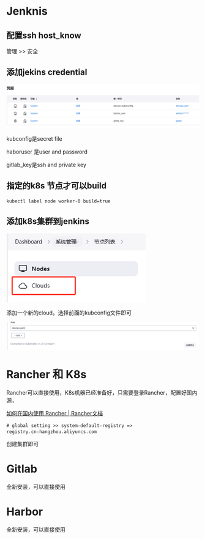 # Jenknis
## 配置ssh host_know

管理 >> 安全

## 添加jekins credential

![image-20240422145428613](assets/image-20240422145428613.png)

kubconfig是secret file

haboruser 是user and  password

gitlab_key是ssh and private key



## 指定的k8s 节点才可以build

```shell
kubectl label node worker-0 build=true
```

## 添加k8s集群到jenkins

![image-20240422150211577](assets/image-20240422150211577.png)

添加一个新的cloud。选择前面的kubconfig文件即可

![image-20240422150301857](assets/image-20240422150301857.png)

# Rancher 和 K8s
Rancher可以直接使用，K8s机器已经准备好，只需要登录Rancher，配置好国内源，

[如何在国内使用 Rancher | Rancher文档](https://docs.rancher.cn/docs/rancher2/best-practices/use-in-china/_index/)

```shell
# global setting >> system-default-registry =>
registry.cn-hangzhou.aliyuncs.com
```

创建集群即可

# Gitlab
全新安装，可以直接使用

# Harbor
全新安装，可以直接使用
